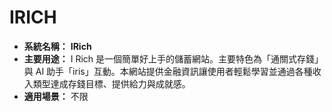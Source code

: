 # IRICH
- **系統名稱：** **IRich**
- **主要用途：** I Rich 是一個簡單好上手的儲蓄網站。主要特色為「通關式存錢」與 AI 助手「iris」互動。本網站提供金融資訊讓使用者輕鬆學習並通過各種收入類型達成存錢目標、提供給力與成就感。
- **適用場景：** 不限

